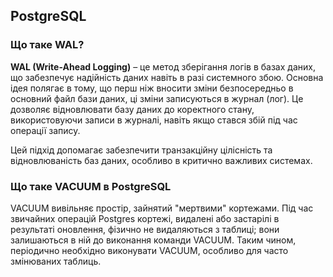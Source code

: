 ## PostgreSQL

### Що таке WAL?

**WAL (Write-Ahead Logging)** – це метод зберігання логів в базах даних, що забезпечує надійність даних навіть в разі системного збою. Основна ідея полягає в тому, що перш ніж вносити зміни безпосередньо в основний файл бази даних, ці зміни записуються в журнал (лог). Це дозволяє відновлювати базу даних до коректного стану, використовуючи записи в журналі, навіть якщо стався збій під час операції запису.

Цей підхід допомагає забезпечити транзакційну цілісність та відновлюваність баз даних, особливо в критично важливих системах.

### Що таке VACUUM в PostgreSQL

VACUUM вивільняє простір, зайнятий "мертвими" кортежами. Під час звичайних операцій Postgres кортежі, видалені або застарілі в результаті оновлення, фізично не видаляються з таблиці; вони залишаються в ній до виконання команди VACUUM. Таким чином, періодично необхідно виконувати VACUUM, особливо для часто змінюваних таблиць.

